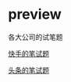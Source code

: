 # preview
各大公司的试笔题

[快手的笔试题](https://github.com/open-FE/preview/blob/master/kuaiShou.md)

[头条的笔试题](https://github.com/open-FE/preview/blob/master/bytedance.md)

